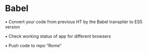 # Babel

• Convert your code from previous HT by the Babel transpiler to ES5 version

• Check working status of app for different browsers

• Push code to repo “Rome”